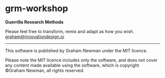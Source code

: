 # grm-workshop
**Guerrilla Research Methods**

Please feel free to transform, remix and adapt as how you wish.
graham@innovationdesign.io

---
This software is published by Graham Newman under the MIT licence.

Please note the MIT licence includes only the software, and does not cover any content made available using the software, which is copyright ©Graham Newman, all rights reserved.
